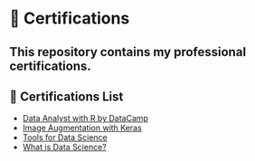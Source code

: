 # 📜 Certifications

This repository contains my professional certifications. 
---

## 📂 Certifications List

- [Data Analyst with R by DataCamp](./Data%20Analyst%20with%20R%20by%20Data%20Camp.pdf)  
- [Image Augmentation with Keras](./Image%20Augmentation%20with%20Keras.pdf)  
- [Tools for Data Science](./Tools%20for%20Data%20Science.pdf)  
- [What is Data Science?](./What%20is%20Data%20Science.pdf)  

